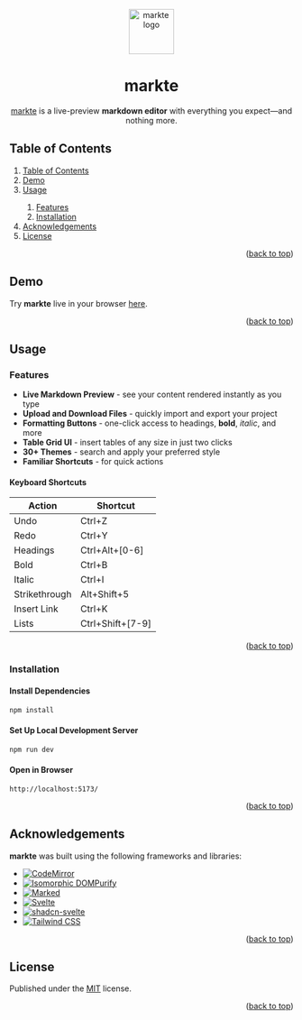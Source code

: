 <a id="top"></a>

<p align="center">
  <img src="https://imgur.com/XKuKy6b.png" width="80" alt="markte logo" />
</p>

<h1 align="center">markte</h1>

<p align="center">
  <a href="https://github.com/natebabyak/markte">markte</a> is a live-preview <b>markdown editor</b> with everything you expect&mdash;and nothing more.
</p>

## Table of Contents

<ol>
  <li><a href="#table-of-contents">Table of Contents</a></li>
  <li><a href="#demo">Demo</a></li>
  <li><a href="#usage">Usage</a></li>
  <ol>
    <li><a href="#features">Features</a></li>
    <li><a href="#installation">Installation</a></li>
  </ol>
  <li><a href="#acknowledgements">Acknowledgements</a></li>
  <li><a href="#license">License</a></li>
</ol>

<p align="right">(<a href="#top">back to top</a>)</p>

## Demo

Try **markte** live in your browser [here](https://markte.pages.dev/).

<p align="right">(<a href="#top">back to top</a>)</p>

## Usage

### Features

- **Live Markdown Preview** - see your content rendered instantly as you type
- **Upload and Download Files** - quickly import and export your project
- **Formatting Buttons** - one-click access to headings, **bold**, _italic_, and more
- **Table Grid UI** - insert tables of any size in just two clicks
- **30+ Themes** - search and apply your preferred style
- **Familiar Shortcuts** - for quick actions

#### Keyboard Shortcuts

| Action        | Shortcut         |
| ------------- | ---------------- |
| Undo          | Ctrl+Z           |
| Redo          | Ctrl+Y           |
| Headings      | Ctrl+Alt+[0-6]   |
| Bold          | Ctrl+B           |
| Italic        | Ctrl+I           |
| Strikethrough | Alt+Shift+5      |
| Insert Link   | Ctrl+K           |
| Lists         | Ctrl+Shift+[7-9] |

<p align="right">(<a href="#top">back to top</a>)</p>

### Installation

#### Install Dependencies

```bash
npm install
```

#### Set Up Local Development Server

```bash
npm run dev
```

#### Open in Browser

```
http://localhost:5173/
```

<p align="right">(<a href="#top">back to top</a>)</p>

## Acknowledgements

**markte** was built using the following frameworks and libraries:

- [![CodeMirror](https://img.shields.io/badge/CodeMirror-D30707?style=for-the-badge&logo=CodeMirror&logoColor=white)](https://codemirror.net/)
- [![Isomorphic DOMPurify](https://img.shields.io/badge/Isomorphic_DOMPurify-000000?style=for-the-badge&logo=markdown&logoColor=white)](https://www.npmjs.com/package/isomorphic-dompurify)
- [![Marked](https://img.shields.io/badge/Marked-000000?style=for-the-badge&logo=markdown&logoColor=white)](https://marked.js.org/)
- [![Svelte](https://img.shields.io/badge/Svelte-4A4A55?style=for-the-badge&logo=svelte&logoColor=FF3E00)](https://svelte.dev/)
- [![shadcn-svelte](https://img.shields.io/badge/shadcn--svelte-000000?style=for-the-badge&logo=shadcnui&logoColor=white)](https://www.shadcn-svelte.com/)
- [![Tailwind CSS](https://img.shields.io/badge/Tailwind_CSS-38B2AC?style=for-the-badge&logo=tailwind-css&logoColor=white)](https://tailwindcss.com/)

<p align="right">(<a href="#top">back to top</a>)</p>

## License

Published under the [MIT](https://github.com/natebabyak/markte/blob/master/LICENSE.md) license.

<p align="right">(<a href="#top">back to top</a>)</p>
